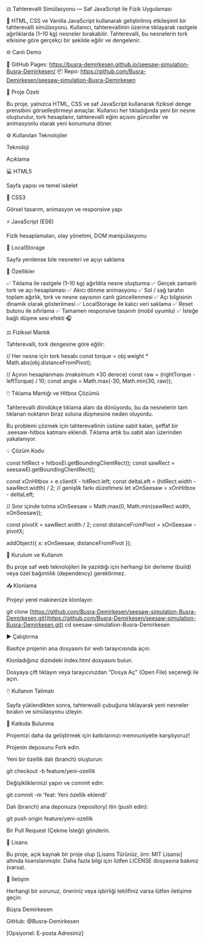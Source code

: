 ⚖️ Tahterevalli Simülasyonu — Saf JavaScript ile Fizik Uygulaması

🎯 HTML, CSS ve Vanilla JavaScript kullanarak geliştirilmiş etkileşimli bir tahterevalli simülasyonu.
Kullanıcı, tahterevallinin üzerine tıklayarak rastgele ağırlıklarda (1–10 kg) nesneler bırakabilir.
Tahterevalli, bu nesnelerin tork etkisine göre gerçekçi bir şekilde eğilir ve dengelenir.

🌐 Canlı Demo

🔗 GitHub Pages: https://busra-demirkesen.github.io/seesaw-simulation-Busra-Demirkesen/
📦 Repo: https://github.com/Busra-Demirkesen/seesaw-simulation-Busra-Demirkesen

🧩 Proje Özeti

Bu proje, yalnızca HTML, CSS ve saf JavaScript kullanarak fiziksel denge prensibini görselleştirmeyi amaçlar.
Kullanıcı her tıkladığında yeni bir nesne oluşturulur, tork hesaplanır, tahterevalli eğim açısını günceller ve animasyonlu olarak yeni konumuna döner.

⚙️ Kullanılan Teknolojiler

Teknoloji

Açıklama

💻 HTML5

Sayfa yapısı ve temel iskelet

🎨 CSS3

Görsel tasarım, animasyon ve responsive yapı

⚡ JavaScript (ES6)

Fizik hesaplamaları, olay yönetimi, DOM manipülasyonu

💾 LocalStorage

Sayfa yenilense bile nesneleri ve açıyı saklama

🚀 Özellikler

✅ Tıklama ile rastgele (1–10 kg) ağırlıkta nesne oluşturma
✅ Gerçek zamanlı tork ve açı hesaplaması
✅ Akıcı dönme animasyonu
✅ Sol / sağ tarafın toplam ağırlık, tork ve nesne sayısının canlı güncellenmesi
✅ Açı bilgisinin dinamik olarak gösterilmesi
✅ LocalStorage ile kalıcı veri saklama
✅ Reset butonu ile sıfırlama
✅ Tamamen responsive tasarım (mobil uyumlu)
✅ İsteğe bağlı düşme sesi efekti 🎧

⚖️ Fiziksel Mantık

Tahterevalli, tork dengesine göre eğilir:

// Her nesne için tork hesabı
const torque = obj.weight * Math.abs(obj.distanceFromPivot);

// Açının hesaplanması (maksimum ±30 derece)
const raw = (rightTorque - leftTorque) / 10;
const angle = Math.max(-30, Math.min(30, raw));


🖱️ Tıklama Mantığı ve Hitbox Çözümü

Tahterevalli döndükçe tıklama alanı da dönüyordu, bu da nesnelerin tam tıklanan noktanın biraz soluna düşmesine neden oluyordu.

Bu problemi çözmek için tahterevallinin üstüne sabit kalan, şeffaf bir .seesaw-hitbox katmanı eklendi. Tıklama artık bu sabit alan üzerinden yakalanıyor.

💡 Çözüm Kodu

const hitRect = hitboxEl.getBoundingClientRect();
const sawRect = seesawEl.getBoundingClientRect();

const xOnHitbox = e.clientX - hitRect.left;
const deltaLeft = (hitRect.width - sawRect.width) / 2; // genişlik farkı düzeltmesi
let xOnSeesaw = xOnHitbox - deltaLeft;

// Sınır içinde tutma
xOnSeesaw = Math.max(0, Math.min(sawRect.width, xOnSeesaw)); 

const pivotX = sawRect.width / 2;
const distanceFromPivot = xOnSeesaw - pivotX;

addObject({ x: xOnSeesaw, distanceFromPivot });


🚀 Kurulum ve Kullanım

Bu proje saf web teknolojileri ile yazıldığı için herhangi bir derleme (build) veya özel bağımlılık (dependency) gerektirmez.

📥 Klonlama

Projeyi yerel makinenize klonlayın:

git clone [https://github.com/Busra-Demirkesen/seesaw-simulation-Busra-Demirkesen.git](https://github.com/Busra-Demirkesen/seesaw-simulation-Busra-Demirkesen.git)
cd seesaw-simulation-Busra-Demirkesen


▶️ Çalıştırma

Basitçe projenin ana dosyasını bir web tarayıcısında açın:

Klonladığınız dizindeki index.html dosyasını bulun.

Dosyaya çift tıklayın veya tarayıcınızdan "Dosya Aç" (Open File) seçeneği ile açın.

🖱️ Kullanım Talimatı

Sayfa yüklendikten sonra, tahterevalli çubuğuna tıklayarak yeni nesneler bırakın ve simülasyonu izleyin.

🤝 Katkıda Bulunma

Projemizi daha da geliştirmek için katkılarınızı memnuniyetle karşılıyoruz!

Projenin deposunu Fork edin.

Yeni bir özellik dalı (branch) oluşturun:

git checkout -b feature/yeni-ozellik


Değişikliklerinizi yapın ve commit edin:

git commit -m 'feat: Yeni özellik eklendi'


Dalı (branch) ana deponuza (repository) itin (push edin):

git push origin feature/yeni-ozellik


Bir Pull Request (Çekme İsteği) gönderin.

📄 Lisans

Bu proje, açık kaynak bir proje olup [Lisans Türünüz, örn: MIT Lisansı] altında lisanslanmıştır. Daha fazla bilgi için lütfen LICENSE dosyasına bakınız (varsa).

📧 İletişim

Herhangi bir sorunuz, öneriniz veya işbirliği teklifiniz varsa lütfen iletişime geçin:

Büşra Demirkesen

GitHub: @Busra-Demirkesen

[Opsiyonel: E-posta Adresiniz]

